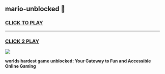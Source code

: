 
## mario-unblocked 👋
<h3>
<a href="https://premium.freeplayer.one?title=mario-unblocked&ref=14F">CLICK TO PLAY</a></h3>
<hr>

<h3>
<a href="https://premium.freeplayer.one?title=mario-unblocked&ref=14F">CLICK 2 PLAY</a>
  
</h3>

<a href="https://premium.freeplayer.one?title=mario-unblocked&ref=12F/"><img src="https://clearcache.store/games.png"></a>


**worlds hardest game unblocked: Your Gateway to Fun and Accessible Online Gaming**
